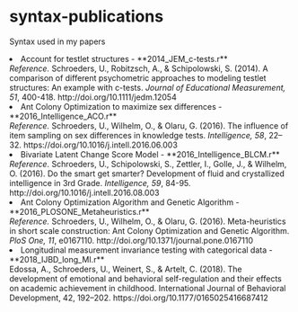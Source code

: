 # syntax-publications
Syntax used in my papers

<li>Account for testlet structures - **2014_JEM_c-tests.r**<br><em>Reference.</em> Schroeders, U., Robitzsch, A., & Schipolowski, S. (2014). A comparison of different psychometric approaches to modeling testlet structures: An example with c-tests. <em>Journal of Educational Measurement, 51</em>, 400-418. http://doi.org/10.1111/jedm.12054</li>
<li>Ant Colony Optimization to maximize sex differences - **2016_Intelligence_ACO.r**<br><em>Reference.</em> Schroeders, U., Wilhelm, O., & Olaru, G. (2016). The influence of item sampling on sex differences in knowledge tests. <em>Intelligence, 58</em>, 22–32. https://doi.org/10.1016/j.intell.2016.06.003</li>
<li>Bivariate Latent Change Score Model - **2016_Intelligence_BLCM.r**<br><em>Reference.</em> Schroeders, U., Schipolowski, S., Zettler, I., Golle, J., & Wilhelm, O. (2016). Do the smart get smarter? Development of fluid and crystallized intelligence in 3rd Grade. <em>Intelligence, 59</em>, 84-95. http://doi.org/10.1016/j.intell.2016.08.003</li>
<li>Ant Colony Optimization Algorithm and Genetic Algorithm - **2016_PLOSONE_Metaheuristics.r**<br><em>Reference.</em> Schroeders, U., Wilhelm, O., & Olaru, G. (2016). Meta-heuristics in short scale construction: Ant Colony Optimization and Genetic Algorithm. <em>PloS One, 11</em>, e0167110. http://doi.org/10.1371/journal.pone.0167110</li>
<li>Longitudinal measurement invariance testing with categorical data - **2018_IJBD_long_MI.r**<br>Edossa, A., Schroeders, U., Weinert, S., & Artelt, C. (2018). The development of emotional and behavioral self-regulation and their effects on academic achievement in childhood. International Journal of Behavioral Development, 42, 192–202. https://doi.org/10.1177/0165025416687412</li>
